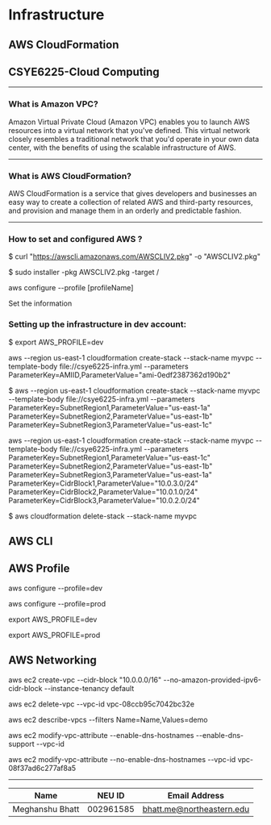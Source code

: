 # Infrastructure
## AWS CloudFormation
## CSYE6225-Cloud Computing
----------------------------

### What is Amazon VPC?

Amazon Virtual Private Cloud (Amazon VPC) enables you to launch AWS resources into a virtual network that you've defined. This virtual network closely resembles a traditional network that you'd operate in your own data center, with the benefits of using the scalable infrastructure of AWS.

----------------------------

### What is AWS CloudFormation?
AWS CloudFormation is a service that gives developers and businesses an easy way to create a collection of related AWS and third-party resources, and provision and manage them in an orderly and predictable fashion.

----------------------------

### How to set and configured AWS ?
$ curl "https://awscli.amazonaws.com/AWSCLIV2.pkg" -o "AWSCLIV2.pkg"

$ sudo installer -pkg AWSCLIV2.pkg -target /

aws configure --profile [profileName]

Set the information

### Setting up the infrastructure in dev account:

$ export AWS_PROFILE=dev

aws --region us-east-1 cloudformation create-stack --stack-name myvpc --template-body file://csye6225-infra.yml --parameters ParameterKey=AMIID,ParameterValue="ami-0edf2387362d190b2"

$ aws --region us-east-1 cloudformation create-stack --stack-name myvpc --template-body file://csye6225-infra.yml
--parameters ParameterKey=SubnetRegion1,ParameterValue="us-east-1a" ParameterKey=SubnetRegion2,ParameterValue="us-east-1b" ParameterKey=SubnetRegion3,ParameterValue="us-east-1c"



aws --region us-east-1 cloudformation create-stack --stack-name myvpc --template-body file://csye6225-infra.yml --parameters ParameterKey=SubnetRegion1,ParameterValue="us-east-1c" ParameterKey=SubnetRegion2,ParameterValue="us-east-1b" ParameterKey=SubnetRegion3,ParameterValue="us-east-1a" ParameterKey=CidrBlock1,ParameterValue="10.0.3.0/24" ParameterKey=CidrBlock2,ParameterValue="10.0.1.0/24" ParameterKey=CidrBlock3,ParameterValue="10.0.2.0/24"  


$ aws cloudformation delete-stack --stack-name myvpc 

## AWS CLI

## AWS Profile

aws configure --profile=dev

aws configure --profile=prod

export AWS_PROFILE=dev

export AWS_PROFILE=prod

## AWS Networking

aws ec2 create-vpc --cidr-block "10.0.0.0/16" --no-amazon-provided-ipv6-cidr-block --instance-tenancy default

aws ec2 delete-vpc --vpc-id vpc-08ccb95c7042bc32e

aws ec2 describe-vpcs --filters Name=Name,Values=demo

aws ec2 modify-vpc-attribute --enable-dns-hostnames --enable-dns-support --vpc-id <value>

aws ec2 modify-vpc-attribute --no-enable-dns-hostnames --vpc-id vpc-08f37ad6c277af8a5



----------------------------
| Name | NEU ID | Email Address              |
|------| --- |----------------------------|
| Meghanshu Bhatt | 002961585 | bhatt.me@northeastern.edu |




